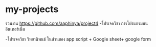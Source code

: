 # my-projects
รวมงาน
https://github.com/aaphinya/project4
-โปรเจควิชา การโปรแกรมบนอินเทอร์เน็ต 

-โปรเจควิชา วิทยานิพนธ์ ในส่วนของ app script + Google sheet+ google form 
